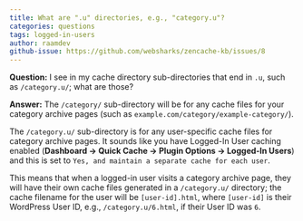 ```yaml
---
title: What are ".u" directories, e.g., "category.u"?
categories: questions
tags: logged-in-users
author: raamdev
github-issue: https://github.com/websharks/zencache-kb/issues/8
---
```


**Question:** I see in my cache directory sub-directories that end in `.u`, such as `/category.u/`; what are those?

**Answer:** The `/category/` sub-directory will be for any cache files for your category archive pages (such as `example.com/category/example-category/`). 

The `/category.u/` sub-directory is for any user-specific cache files for category archive pages. It sounds like you have Logged-In User caching enabled (**Dashboard → Quick Cache → Plugin Options → Logged-In Users**) and this is set to `Yes, and maintain a separate cache for each user`. 

This means that when a logged-in user visits a category archive page, they will have their own cache files generated in a `/category.u/` directory; the cache filename for the user will be `[user-id].html`, where `[user-id]` is their WordPress User ID, e.g., `/category.u/6.html`, if their User ID was `6`.
